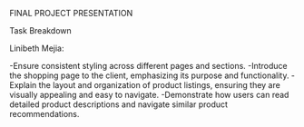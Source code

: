 FINAL PROJECT PRESENTATION

Task Breakdown

Linibeth Mejia:

-Ensure consistent styling across different pages and sections.
-Introduce the shopping page to the client, emphasizing its purpose and functionality.
-Explain the layout and organization of product listings, ensuring they are visually appealing and easy to navigate.
-Demonstrate how users can read detailed product descriptions and navigate similar product recommendations.
